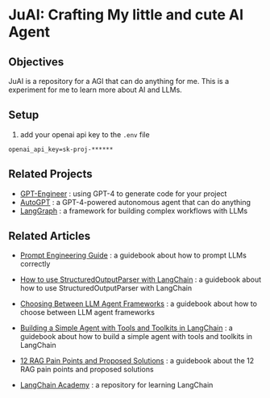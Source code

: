 # JuAI: Crafting My little and cute AI Agent

## Objectives

JuAI is a repository for a AGI that can do anything for me. This is a experiment for me to learn more about AI and LLMs.

## Setup

1. add your openai api key to the `.env` file

```
openai_api_key=sk-proj-******
```


## Related Projects

 - [GPT-Engineer](https://github.com/gpt-engineer-org/gpt-engineer) : using GPT-4 to generate code for your project
 - [AutoGPT](https://github.com/Significant-Gravitas/AutoGPT) : a GPT-4-powered autonomous agent that can do anything
 - [LangGraph](https://langchain-ai.github.io/langgraph/) : a framework for building complex workflows with LLMs

## Related Articles
 - [Prompt Engineering Guide](https://www.promptingguide.ai/) : a guidebook about how to prompt LLMs correctly
 
 - [How to use StructuredOutputParser with LangChain](https://medium.com/@meta_heuristic/how-to-use-structuredoutputparser-with-langchain-6caaa486830) : a guidebook about how to use StructuredOutputParser with LangChain
 
 - [Choosing Between LLM Agent Frameworks](https://medium.com/towards-data-science/choosing-between-llm-agent-frameworks-69019493b259) : a guidebook about how to choose between LLM agent frameworks

- [Building a Simple Agent with Tools and Toolkits in LangChain](https://towardsdatascience.com/building-a-simple-agent-with-tools-and-toolkits-in-langchain-77e0f9bd1fa5#417f) : a guidebook about how to build a simple agent with tools and toolkits in LangChain

- [12 RAG Pain Points and Proposed Solutions](https://towardsdatascience.com/12-rag-pain-points-and-proposed-solutions-43709939a28c) : a guidebook about the 12 RAG pain points and proposed solutions

- [LangChain Academy](https://github.com/langchain-ai/langchain-academy/tree/main) : a repository for learning LangChain